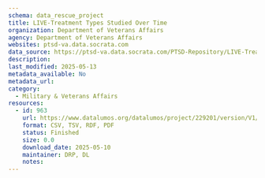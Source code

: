 ```yaml
---
schema: data_rescue_project 
title: LIVE-Treatment Types Studied Over Time
organization: Department of Veterans Affairs
agency: Department of Veterans Affairs
websites: ptsd-va.data.socrata.com
data_source: https://ptsd-va.data.socrata.com/PTSD-Repository/LIVE-Treatment-Types-Studied-Over-Time/w3mu-zy85
description: 
last_modified: 2025-05-13
metadata_available: No
metadata_url: 
category:
  - Military & Veterans Affairs 
resources:
  - id: 963
    url: https://www.datalumos.org/datalumos/project/229201/version/V1/view
    format: CSV, TSV, RDF, PDF
    status: Finished
    size: 0.0
    download_date: 2025-05-10
    maintainer: DRP, DL
    notes: 
---
```

